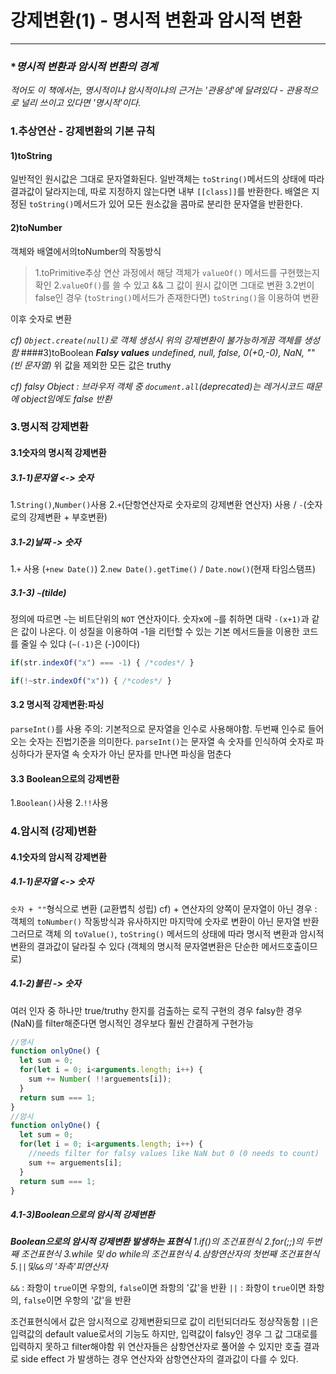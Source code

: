 # 강제변환(1) - 명시적 변환과 암시적 변환
***
### **명시적 변환과 암시적 변환의 경계*
*적어도 이 책에서는, 명시적이냐 암시적이냐의 근거는 '관용성'에 달려있다 - 관용적으로 널리 쓰이고 있다면 '명시적'이다.*


### 1.추상연산 - 강제변환의 기본 규칙
#### 1)toString
일반적인 원시값은 그대로 문자열화된다.
일반객체는 `toString()`메서드의 상태에 따라 결과값이 달라지는데, 따로 지정하지 않는다면 내부 `[[class]]`를 반환한다.
배열은 지정된 `toString()`메서드가 있어 모든 원소값을 콤마로 분리한 문자열을 반환한다.
#### 2)toNumber
객체와 배열에서의toNumber의 작동방식
>1.toPrimitive추상 연산 과정에서 해당 객체가 `valueOf()` 메서드를 구현했는지 확인 
>2.`valueOf()`를 쓸 수 있고 && 그 값이 원시 값이면 그대로 변환
>3.2번이 false인 경우 (`toString()`메서드가 존재한다면) `toString()`을 이용하여 변환

이후 숫자로 변환

*cf) `Object.create(null)`로 객체 생성시 위의 강제변환이 불가능하게끔 객체를 생성함*
####3)toBoolean
*__Falsy values__*
*undefined, null, false, 0(+0,-0), NaN, ""(빈 문자열)*
위 값을 제외한 모든 값은 truthy

*cf) falsy Object :  브라우저 객체 중 `document.all`(deprecated)는 레거시코드 때문에 object임에도 false 반환*

### 3.명시적 강제변환

#### 3.1숫자의 명시적 강제변환
##### 3.1-1)문자열 <-> 숫자
1.`String()`,`Number()`사용
2.`+`(단항연산자로 숫자로의 강제변환 연산자) 사용 / `-`(숫자로의 강제변환 + 부호변환)
##### 3.1-2)날짜 -> 숫자
1.`+` 사용 (`+new Date()`)
2.`new Date().getTime()` / `Date.now()`(현재 타임스탬프)
##### 3.1-3) `~`(tilde)
정의에 따르면 `~`는 비트단위의 `NOT` 연산자이다. 숫자x에 `~`를 취하면 대략 `-(x+1)`과 같은 값이 나온다. 
이 성질을 이용하여 -1을 리턴할 수 있는 기본 메서드들을 이용한 코드를 줄일 수 있댜 (`~(-1)`은 (-)0이다)
```js
if(str.indexOf("x") === -1) { /*codes*/ }

if(!~str.indexOf("x")) { /*codes*/ }
```
#### 3.2 명시적 강제변환:파싱
`parseInt()`를 사용
주의: 기본적으로 문자열을 인수로 사용해야함. 두번째 인수로 들어오는 숫자는 진법기준을 의미한다.
`parseInt()`는 문자열 속 숫자를 인식하여 숫자로 파싱하다가 문자열 속 숫자가 아닌 문자를 만나면 파싱을 멈춘다

#### 3.3 Boolean으로의 강제변환
1.`Boolean()`사용
2.`!!`사용

### 4.암시적 (강제)변환

#### 4.1숫자의 암시적 강제변환
##### 4.1-1)문자열 <-> 숫자
`숫자 + ""`형식으로 변환 (교환볍칙 성립)
cf) + 연산자의 양쪽이 문자열이 아닌 경우 : 객체의 `toNumber()` 작동방식과 유사하지만 마지막에 숫자로 변환이 아닌 문자열 반환
그러므로 객체 의 `toValue()`, `toString()` 메서드의 상태에 따라 명시적 변환과 암시적 변환의 결과값이 달라질 수 있다
(객체의 명시적 문자열변환은 단순한 메서드호출이므로)

##### 4.1-2)불린 -> 숫자
여러 인자 중 하나만 true/truthy 한지를 검출하는 로직 구현의 경우 falsy한 경우(NaN)를 filter해준다면 명시적인 경우보다 훨씬 간결하게 구현가능
```js
//명시
function onlyOne() {
  let sum = 0;
  for(let i = 0; i<arguments.length; i++) {
    sum += Number( !!arguements[i]);
  }
  return sum === 1;
}
//암시
function onlyOne() {
  let sum = 0;
  for(let i = 0; i<arguments.length; i++) {
    //needs filter for falsy values like NaN but 0 (0 needs to count)
    sum += arguements[i];
  }
  return sum === 1;
}
```
##### 4.1-3)Boolean으로의 암시적 강제변환
*__Boolean으로의 암시적 강제변환 발생하는 표현식__*
*1.if()의 조건표현식*
*2.for(;;)의 두번째 조건표현식*
*3.while 및 do while의 조건표현식*
*4.삼항연산자의 첫번째 조건표현식*
*5.`||`및`&&`의 '좌측'피연산자*

`&&` : 좌항이 `true`이면 우항의, `false`이면 좌항의 '값'을 반환
`||` : 좌항이 `true`이면 좌항의, `false`이면 우항의 '값'을 반환

조건표현식에서 값은 암시적으로 강제변환되므로 값이 리턴되더라도 정상작동함
`||`은 입력값의 default value로서의 기능도 하지만, 입력값이 falsy인 경우 그 값 그대로를 입력하지 못하고  filter해야함
위 연산자들은 삼항연산자로 풀어쓸 수 있지만 호출 결과로 side effect 가 발생하는 경우 연산자와 삼항연산자의 결과값이 다를 수 있다.